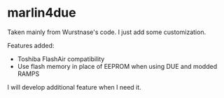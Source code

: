 # marlin4due
Taken mainly from Wurstnase's code. I just add some customization.

Features added:
- Toshiba FlashAir compatibility
- Use flash memory in place of EEPROM when using DUE and modded RAMPS

I will develop additional feature when I need it. 
